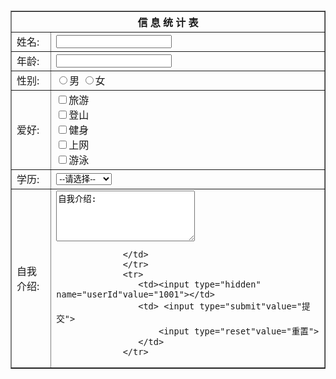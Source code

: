 # <!DOCTYPE html>
<html lang="en">
<head>
    <meta charset="UTF-8">
    <meta http-equiv="X-UA-Compatible" content="IE=edge">
    <meta name="viewport" content="width=device-width, initial-scale=1.0">
    <title>信息统计表</title>
</head>
<body>
    <table border="1">
        <form>
            <tr><th colspan="2" align="center">信 息 统 计 表</th></tr>
            <tr><td >姓名:</td>
                <td><input type="text"name="useName"></td>
            </tr>
            <tr><td >年龄:</td>
                <td><input type="text"age="useAge"></td>
            </tr>
            <tr>
                <td>性别:</td>
                <td><input type="radio"name="sex"value="1">男
                 <input type="radio"name="sex"value="0">女
                </td> 
            </tr>
                <tr> <td>爱好:</td>
                 <td>
                 <input type="checkbox" name="hobby"value="1">旅游<br/>
                 <input type="checkbox" name="hobby"value="2">登山<br/>
                 <input type="checkbox" name="hobby"value="3">健身<br/>
                 <input type="checkbox" name="hobby"value="4">上网<br/>
                 <input type="checkbox" name="hobby"value="5">游泳  
                 </td>
                </tr>
                 <tr>
                    <td>学历:
                    </td>
                    <td><select name="degree">
                    <option value="">--请选择--</option>
                    <option value="1">专科</option>
                    <option value="2">本科</option>
                    <option value="3">硕士</option>
                    <option value="4">博士及以上</option>
                 </select>  
                    </td>
                 </tr>
                 <tr>
                <td> 自我介绍:</td>
                 <td><textarea name="comment"rows="5" cols="25">自我介绍:</textarea> 
                    
                 </td>
                 </tr>
                 <tr>
                    <td><input type="hidden" name="userId"value="1001"></td>
                    <td> <input type="submit"value="提交">
                        <input type="reset"value="重置">
                    </td>
                 </tr>
</form>
    </table>
</body>
</html>
